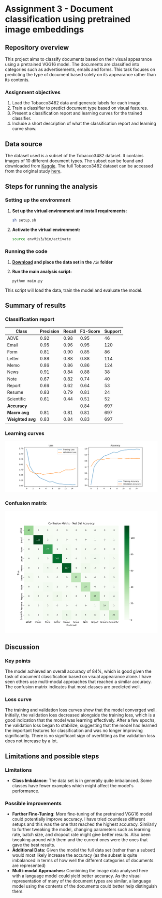 # Assignment 3 - Document classification using pretrained image embeddings

## Repository overview

This project aims to classify documents based on their visual appearance using a pretrained VGG16 model. The documents are classified into categories such as advertisements, emails and forms. This task focuses on predicting the type of document based solely on its appearance rather than its contents.

### Assignment objectives
1. Load the Tobacco3482 data and generate labels for each image.
2. Train a classifier to predict document type based on visual features.
3. Present a classification report and learning curves for the trained classifier.
4. Include a short description of what the classification report and learning curve show.

## Data source

The dataset used is a subset of the Tobacco3482 dataset. It contains images of 10 different document types. The subset can be found and downloaded from [Kaggle](https://www.kaggle.com/datasets/patrickaudriaz/tobacco3482jpg?resource=download). The full Tobacco3482 dataset can be accessed from the original study [here](https://dl.acm.org/doi/abs/10.1145/1148170.1148307).


## Steps for running the analysis

### Setting up the environment
1. **Set up the virtual environment and install requirements:**
    ```bash
    sh setup.sh
    ```
2. **Activate the virtual environment:**
    ```bash
    source envVis3/bin/activate
    ```

### Running the code
1. **[Download](https://www.kaggle.com/datasets/patrickaudriaz/tobacco3482jpg?resource=download) and place the data set in the `/in` folder**

2. **Run the main analysis script:**
    ```bash
    python main.py
    ```
This script will load the data, train the model and evaluate the model.

## Summary of results
### Classification report

| Class        | Precision | Recall | F1-Score | Support |
|--------------|-----------|--------|----------|---------|
| ADVE         | 0.92      | 0.98   | 0.95     | 46      |
| Email        | 0.95      | 0.96   | 0.95     | 120     |
| Form         | 0.81      | 0.90   | 0.85     | 86      |
| Letter       | 0.88      | 0.88   | 0.88     | 114     |
| Memo         | 0.86      | 0.86   | 0.86     | 124     |
| News         | 0.91      | 0.84   | 0.88     | 38      |
| Note         | 0.67      | 0.82   | 0.74     | 40      |
| Report       | 0.66      | 0.62   | 0.64     | 53      |
| Resume       | 0.83      | 0.79   | 0.81     | 24      |
| Scientific   | 0.61      | 0.44   | 0.51     | 52      |
| **Accuracy** |           |        | 0.84     | 697     |
| **Macro avg**| 0.81      | 0.81   | 0.81     | 697     |
| **Weighted avg** | 0.83  | 0.84   | 0.83     | 697     |

### Learning curves
![Learning Curves](https://github.com/BayesianBoi/cds-visual/blob/main/assignments/assignment%203/out/loss_curve.png)

### Confusion matrix
![Confusion Matrix](https://github.com/BayesianBoi/cds-visual/blob/main/assignments/assignment%203/out/confusion_matrix.png)

## Discussion
### Key points
The model achieved an overall accuracy of 84%, which is good given the task of document classification based on visual appearance alone. I have seen others use multi-modal approaches that reached a similar accuracy. The confusion matrix indicates that most classes are predicted well.

### Loss curve
The training and validation loss curves show that the model converged well. Initially, the validation loss decreased alongside the training loss, which is a good indication that the model was learning effectively. After a few epochs, the validation loss began to stabilize, suggesting that the model had learned the important features for classification and was no longer improving significantly. There is no significant sign of overfitting as the validation loss does not increase by a lot.

## Limitations and possible steps
### Limitations 
- **Class Imbalance:** The data set is in generally quite imbalanced. Some classes have fewer examples which might affect the model's performance.

### Possible improvements
- **Further Fine-Tuning:** More fine-tuning of the pretrained VGG16 model could potentially improve accuracy. I have tried countless different setups and this was the one that reached the highest accuracy. Similarly to further tweaking the model, changing parameters such as learning rate, batch size, and dropout rate might give better results. Also been tweaking around with them and the current ones were the ones that gave the best results.
- **Additional Data:** Given the model the full data set (rather than a subset) would most likely increase the accuracy (as the subset is quite imbalanced in terms of how well the different categories of documents are represented)
- **Multi-modal Approaches:** Combining the image data analysed here with a language model could yield better accuracy. As the visual representation of many of the document types are similar, a language model using the contents of the documents could better help distinguish them.
